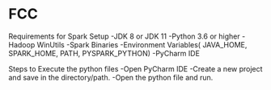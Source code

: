 # FCC

Requirements for Spark Setup
-JDK 8 or JDK 11
-Python 3.6 or higher
-Hadoop WinUtils
-Spark Binaries
-Environment Variables( JAVA_HOME, SPARK_HOME, PATH, PYSPARK_PYTHON)
-PyCharm IDE

Steps to Execute the python files
-Open PyCharm IDE
-Create a new project and save in the directory/path.
-Open the python file and run.
